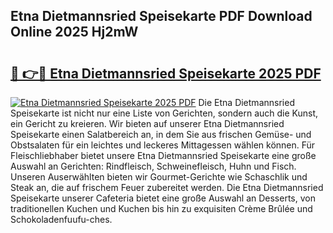 ## Etna Dietmannsried Speisekarte PDF Download Online 2025 Hj2mW

# <h2><a href="http://gcah7a.nevu.top/?p=Etna+Dietmannsried+Speisekarte">🔗 👉🔴 Etna Dietmannsried Speisekarte 2025 PDF</a></h2>

[![Etna Dietmannsried Speisekarte 2025 PDF](https://i.imgur.com/dBaPXMq.png)](http://gcah7a.nevu.top/?p=Etna+Dietmannsried+Speisekarte)
Die Etna Dietmannsried Speisekarte ist nicht nur eine Liste von Gerichten, sondern auch die Kunst, ein Gericht zu kreieren. Wir bieten auf unserer Etna Dietmannsried Speisekarte einen Salatbereich an, in dem Sie aus frischen Gemüse- und Obstsalaten für ein leichtes und leckeres Mittagessen wählen können. Für Fleischliebhaber bietet unsere Etna Dietmannsried Speisekarte eine große Auswahl an Gerichten: Rindfleisch, Schweinefleisch, Huhn und Fisch. Unseren Auserwählten bieten wir Gourmet-Gerichte wie Schaschlik und Steak an, die auf frischem Feuer zubereitet werden. Die Etna Dietmannsried Speisekarte unserer Cafeteria bietet eine große Auswahl an Desserts, von traditionellen Kuchen und Kuchen bis hin zu exquisiten Crème Brûlée und Schokoladenfuufu-ches.
